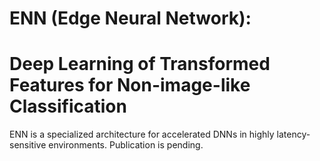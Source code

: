 # ENN (Edge Neural Network):
# Deep Learning of Transformed Features for Non-image-like Classification

ENN is a specialized architecture for accelerated DNNs in highly latency-sensitive environments. Publication is pending.
